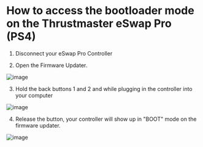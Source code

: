 # How to access the bootloader mode on the Thrustmaster eSwap Pro (PS4) 

1. Disconnect your eSwap Pro Controller

2. Open the Firmware Updater.

![image](https://user-images.githubusercontent.com/16516667/193487295-15a2b34d-5275-4827-b48e-adf813f1ecab.png)

3. Hold the back buttons 1 and 2 and while plugging in the controller into your computer 

![image](https://user-images.githubusercontent.com/16516667/193487353-ef713401-8821-48cf-93d8-05b34b0237c1.png)

4. Release the button, your controller will show up in "BOOT" mode on the firmware updater. 

![image](https://user-images.githubusercontent.com/16516667/193487521-73ef1b71-5835-461a-87e5-7ac49e4d01b0.png)

